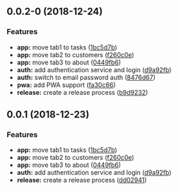 <a name="0.0.2-0"></a>
## 0.0.2-0 (2018-12-24)


### Features

* **app:** move tab1 to tasks ([1bc5d7b](https://bitbucket.org/kensodemann/customer-task-list/commits/1bc5d7b))
* **app:** move tab2 to customers ([f260c0e](https://bitbucket.org/kensodemann/customer-task-list/commits/f260c0e))
* **app:** move tab3 to about ([0449fb6](https://bitbucket.org/kensodemann/customer-task-list/commits/0449fb6))
* **auth:** add authentication service and login ([d9a92fb](https://bitbucket.org/kensodemann/customer-task-list/commits/d9a92fb))
* **auth:** switch to email password auth ([8476d67](https://bitbucket.org/kensodemann/customer-task-list/commits/8476d67))
* **pwa:** add PWA support ([fa30c66](https://bitbucket.org/kensodemann/customer-task-list/commits/fa30c66))
* **release:** create a release process ([b9d9232](https://bitbucket.org/kensodemann/customer-task-list/commits/b9d9232))



<a name="0.0.1"></a>
## 0.0.1 (2018-12-23)


### Features

* **app:** move tab1 to tasks ([1bc5d7b](https://bitbucket.org/kensodemann/customer-task-list/commits/1bc5d7b))
* **app:** move tab2 to customers ([f260c0e](https://bitbucket.org/kensodemann/customer-task-list/commits/f260c0e))
* **app:** move tab3 to about ([0449fb6](https://bitbucket.org/kensodemann/customer-task-list/commits/0449fb6))
* **auth:** add authentication service and login ([d9a92fb](https://bitbucket.org/kensodemann/customer-task-list/commits/d9a92fb))
* **release:** create a release process ([dd02941](https://bitbucket.org/kensodemann/customer-task-list/commits/dd02941))



